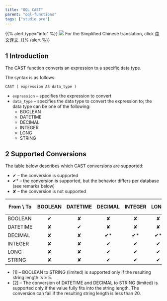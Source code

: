 ```yaml
---
title: "OQL CAST"
parent: "oql-functions"
tags: ["studio pro"]
---
```


{{% alert type="info" %}}
<img src="attachments/chinese-translation/china.png" style="display: inline-block; margin: 0" /> For the Simplified Chinese translation, click [中文译文](https://cdn.mendix.tencent-cloud.com/documentation/refguide8/oql-cast.pdf).
{{% /alert %}}

## 1 Introduction

The CAST function converts an expression to a specific data type.

The syntax is as follows:

```
CAST ( expression AS data_type )
```

* `expression` – specifies the expression to convert
* `data_type` – specifies the data type to convert the expression to; the data type can be one of the following:
  * BOOLEAN
  * DATETIME
  * DECIMAL
  * INTEGER
  * LONG
  * STRING

## 2 Supported Conversions

The table below describes which CAST conversions are supported:

* ✔ – the conversion is supported
* ✔* – the conversion is supported, but the behavior differs per database (see remarks below)
* ✘ – the conversion is not supported

| From \ To | BOOLEAN | DATETIME | DECIMAL | INTEGER | LONG | STRING (unlimited) | STRING (limited) |
|------| :------: | :------: | :------: | :------: | :------: | :------: | :------: |
| BOOLEAN | ✔ | ✘ | ✘ | ✘ | ✘ | ✔* | ✔*<sup><small>1</small></sup> |
| DATETIME | ✘ | ✔ | ✘ | ✘ | ✘ | ✔* | ✔*<sup><small>2</small></sup> |
| DECIMAL | ✘ | ✘ | ✔* | ✔* | ✔* | ✔* | ✔*<sup><small>2</small></sup> |
| INTEGER | ✘ | ✘ | ✔ | ✔ | ✔ | ✔ | ✔ |
| LONG | ✘ | ✘ | ✔ | ✔ | ✔ | ✔ | ✔ |
| STRING | ✘ | ✘ | ✔ | ✔ | ✔ | ✔ | ✔ |
* [1] – BOOLEAN to STRING (limited) is supported only if the resulting string length is ≥ 5.
* [2] – The conversion of DATETIME and DECIMAL to STRING (limited) is supported only if the value fully fits into the string length. The conversion can fail if the resulting string length is less than 20.
